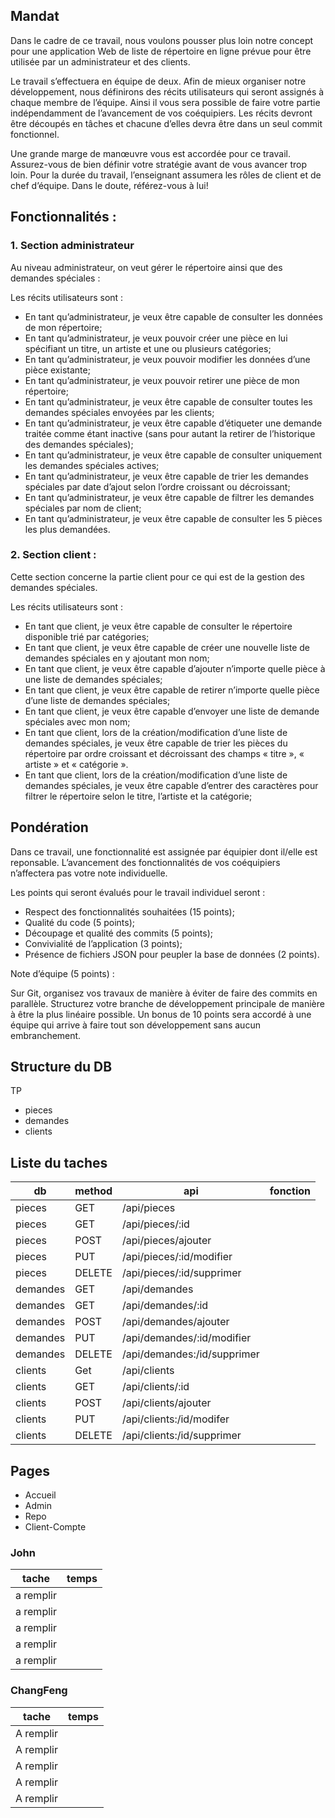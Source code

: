 ## Mandat

Dans le cadre de ce travail, nous voulons pousser plus loin notre concept pour une application Web de liste de répertoire en ligne prévue pour être utilisée par un administrateur et des clients.

Le travail s’effectuera en équipe de deux. Afin de mieux organiser notre développement, nous définirons des récits utilisateurs qui seront assignés à chaque membre de l’équipe. Ainsi il vous sera possible de faire votre partie indépendamment de l’avancement de vos coéquipiers. Les récits devront être découpés en tâches et chacune d’elles devra être dans un seul commit fonctionnel.

Une grande marge de manœuvre vous est accordée pour ce travail. Assurez-vous de bien définir votre stratégie avant de vous avancer trop loin. Pour la durée du travail, l’enseignant assumera les rôles de client et de chef d’équipe. Dans le doute, référez-vous à lui!

## Fonctionnalités :

### 1. Section administrateur

Au niveau administrateur, on veut gérer le répertoire ainsi que des demandes spéciales :

Les récits utilisateurs sont :

- En tant qu’administrateur, je veux être capable de consulter les données de mon répertoire;
- En tant qu’administrateur, je veux pouvoir créer une pièce en lui spécifiant un titre, un artiste et une ou plusieurs catégories;
- En tant qu’administrateur, je veux pouvoir modifier les données d’une pièce existante;
- En tant qu’administrateur, je veux pouvoir retirer une pièce de mon répertoire;
- En tant qu’administrateur, je veux être capable de consulter toutes les demandes spéciales envoyées par les clients;
- En tant qu’administrateur, je veux être capable d’étiqueter une demande traitée comme étant inactive (sans pour autant la retirer de l’historique des demandes spéciales);
- En tant qu’administrateur, je veux être capable de consulter uniquement les demandes spéciales actives;
- En tant qu’administrateur, je veux être capable de trier les demandes spéciales par date d’ajout selon l’ordre croissant ou décroissant;
- En tant qu’administrateur, je veux être capable de filtrer les demandes spéciales par nom de client;
- En tant qu’administrateur, je veux être capable de consulter les 5 pièces les plus demandées.

### 2. Section client :

Cette section concerne la partie client pour ce qui est de la gestion des demandes spéciales.

Les récits utilisateurs sont :

- En tant que client, je veux être capable de consulter le répertoire disponible trié par catégories;
- En tant que client, je veux être capable de créer une nouvelle liste de demandes spéciales en y ajoutant mon nom;
- En tant que client, je veux être capable d’ajouter n’importe quelle pièce à une liste de demandes spéciales;
- En tant que client, je veux être capable de retirer n’importe quelle pièce d’une liste de demandes spéciales;
- En tant que client, je veux être capable d’envoyer une liste de demande spéciales avec mon nom;
- En tant que client, lors de la création/modification d’une liste de demandes spéciales, je veux être capable de trier les pièces du répertoire par ordre croissant et décroissant des champs « titre », « artiste » et « catégorie ».
- En tant que client, lors de la création/modification d’une liste de demandes spéciales, je veux être capable d’entrer des caractères pour filtrer le répertoire selon le titre, l’artiste et la catégorie;

## Pondération

Dans ce travail, une fonctionnalité est assignée par équipier dont il/elle est reponsable. L’avancement des fonctionnalités de vos coéquipiers n’affectera pas votre note individuelle.

Les points qui seront évalués pour le travail individuel seront :

- Respect des fonctionnalités souhaitées (15 points);
- Qualité du code (5 points);
- Découpage et qualité des commits (5 points);
- Convivialité de l’application (3 points);
- Présence de fichiers JSON pour peupler la base de données (2 points).

Note d’équipe (5 points) :

Sur Git, organisez vos travaux de manière à éviter de faire des commits en parallèle. Structurez votre branche de développement principale de manière à être la plus linéaire possible. Un bonus de 10 points sera accordé à une équipe qui arrive à faire tout son développement sans aucun embranchement.

## Structure du DB

TP

- pieces
- demandes
- clients
## Liste du taches

| db       | method | api                         | fonction |
| -------- | ------ | --------------------------- | -------- |
| pieces   | GET    | /api/pieces                 |          |
| pieces   | GET    | /api/pieces/:id             |          |
| pieces   | POST   | /api/pieces/ajouter         |          |
| pieces   | PUT    | /api/pieces/:id/modifier    |          |
| pieces   | DELETE | /api/pieces/:id/supprimer   |          |
| demandes | GET    | /api/demandes               |          |
| demandes | GET    | /api/demandes/:id           |          |
| demandes | POST   | /api/demandes/ajouter       |          |
| demandes | PUT    | /api/demandes/:id/modifier  |          |
| demandes | DELETE | /api/demandes:/id/supprimer |          |
| clients  | Get    | /api/clients                |          |
| clients  | GET    | /api/clients/:id            |          |
| clients  | POST   | /api/clients/ajouter        |          |
| clients  | PUT    | /api/clients:/id/modifer    |          |
| clients  | DELETE | /api/clients:/id/supprimer  |          |

## Pages

- Accueil
- Admin
- Repo
- Client-Compte

### John

| tache     | temps |
| --------- | ----- |
| a remplir |       |
| a remplir |       |
| a remplir |       |
| a remplir |       |
| a remplir |       |

### ChangFeng

| tache     | temps |
| --------- | ----- |
| A remplir |       |
| A remplir |       |
| A remplir |       |
| A remplir |       |
| A remplir |       |
